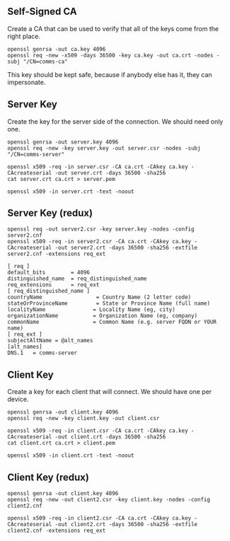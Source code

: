 ## Self-Signed CA

Create a CA that can be used to verify that all of the keys come from the right place.

    openssl genrsa -out ca.key 4096
    openssl req -new -x509 -days 36500 -key ca.key -out ca.crt -nodes -subj "/CN=comms-ca"

This key should be kept safe, because if anybody else has it, they can impersonate.

## Server Key

Create the key for the server side of the connection. We should need only one.

    openssl genrsa -out server.key 4096
    openssl req -new -key server.key -out server.csr -nodes -subj "/CN=comms-server"
    
    openssl x509 -req -in server.csr -CA ca.crt -CAkey ca.key -CAcreateserial -out server.crt -days 36500 -sha256
    cat server.crt ca.crt > server.pem
    
    openssl x509 -in server.crt -text -noout

## Server Key (redux)

    openssl req -out server2.csr -key server.key -nodes -config server2.cnf
    openssl x509 -req -in server2.csr -CA ca.crt -CAkey ca.key -CAcreateserial -out server2.crt -days 36500 -sha256 -extfile server2.cnf -extensions req_ext

```
[ req ]
default_bits        = 4096
distinguished_name  = req_distinguished_name
req_extensions      = req_ext
[ req_distinguished_name ]
countryName                 = Country Name (2 letter code)
stateOrProvinceName         = State or Province Name (full name)
localityName               = Locality Name (eg, city)
organizationName           = Organization Name (eg, company)
commonName                 = Common Name (e.g. server FQDN or YOUR name)
[ req_ext ]
subjectAltName = @alt_names
[alt_names]
DNS.1   = comms-server
```

## Client Key

Create a key for each client that will connect. We should have one per device.

    openssl genrsa -out client.key 4096
    openssl req -new -key client.key -out client.csr
    
    openssl x509 -req -in client.csr -CA ca.crt -CAkey ca.key -CAcreateserial -out client.crt -days 36500 -sha256
    cat client.crt ca.crt > client.pem
    
    openssl x509 -in client.crt -text -noout

## Client Key (redux)

    openssl genrsa -out client.key 4096
    openssl req -new -out client2.csr -key client.key -nodes -config client2.cnf

    openssl x509 -req -in client2.csr -CA ca.crt -CAkey ca.key -CAcreateserial -out client2.crt -days 36500 -sha256 -extfile client2.cnf -extensions req_ext
